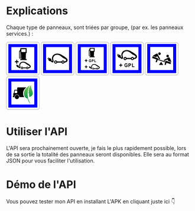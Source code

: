 # Explications

Chaque type de panneaux, sont triées par groupe, 
(par ex. les panneaux services.) :

<html>

<head>

<meta charset= "utf-8">

<link rel="stylesheet" href="cours.css">

</head>

<body>

<div class="conteneur">

<img class="sun" src="https://raw.githubusercontent.com/IDProjectFR/Panneaux-Circulations-API/main/Pictures/90px-France_road_sign_CE15g.svg.png" alt="Panneau Service">

<img class="sun" src="https://raw.githubusercontent.com/IDProjectFR/Panneaux-Circulations-API/main/Pictures/90px-France_road_sign_CE15i.svg.png" alt="Panneau Service">

<img class="sun" src="https://raw.githubusercontent.com/IDProjectFR/Panneaux-Circulations-API/main/Pictures/90px-France_road_sign_CE15h.svg.png" alt="Panneau Service">

<img class="sun" src="https://raw.githubusercontent.com/IDProjectFR/Panneaux-Circulations-API/main/Pictures/90px-France_road_sign_CE15j.svg.png" alt="Panneau Service">

<img class="sun" src="https://github.com/IDProjectFR/Panneaux-Circulations-API/blob/main/Pictures/90px-France_road_sign_CE23.svg.png" alt="Panneau Service">

<img class="sun" src="https://raw.githubusercontent.com/IDProjectFR/Panneaux-Circulations-API/main/Pictures/90px-France_road_sign_CE51.svg.png" alt="Panneau Service">

</div>

</body>

</html>

# Utiliser l'API

L'API sera prochainement ouverte, 
je fais le plus rapidement possible,
lors de sa sortie la totalité 
des panneaux seront disponibles. 
Elle sera au format JSON 
pour vous faciliter l'utilisation.

# Démo de l'API 

Vous pouvez tester mon API en installant L'APK
en cliquant juste ici 👇
